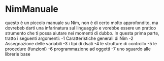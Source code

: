 # NimManuale
questo è un piccolo manuale su Nim, non è di certo molto approfondito, 
ma dovrebeb darti una infarinatura sul linguaggio e vorebbe essere un pratico strumento che ti possa aiutare nei momenti di dubbo.
In questa prima parte, tratto i seguenti argomenti:
-1 Caratteristiche generali di Nim
-2 Assegnazione delle variabili
-3 i tipi di dsati
-4 le strutture di controllo
-5 le procedure (funzioni)
-6 programmazione ad oggetti
-7 uno sguardo alle librerie base

